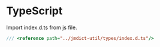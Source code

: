 # TypeScript

Import index.d.ts from js file.

```js
/// <reference path="../jmdict-util/types/index.d.ts"/>
```